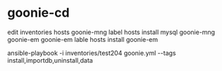 # goonie-cd

edit inventories hosts 
goonie-mng label hosts install  mysql goonie-mng goonie-em
goonie-em lable hosts install goonie-em

ansible-playbook -i inventories/test204 goonie.yml --tags install,importdb,uninstall,data

